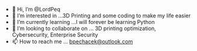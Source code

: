 - 👋 Hi, I’m @LordPeq
- 👀 I’m interested in ...3D Printing and some coding to make my life easier
- 🌱 I’m currently learning ...I will forever be learning Python
- 💞️ I’m looking to collaborate on ... 3D printing optimization, Cybersecurity, Enterprise Security
- 📫 How to reach me ... bpechacek@outlook.com

<!---
LordPeq/LordPeq is a ✨ special ✨ repository because its `README.md` (this file) appears on your GitHub profile.
You can click the Preview link to take a look at your changes.
--->
